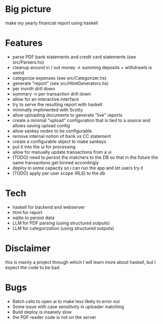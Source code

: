 # Big picture

make my yearly financial report using haskell

# Features

- parse PDF bank statements and credit card statements (see src/Parsers.hs)
- cleanup around in / out money -> summing deposits + withdrawls is weird
- categorize expenses (see src/Categorizer.hs)
- generate "report" (see src/HtmlGenerators.hs)
- per month drill down
- summary -> per transaction drill down
- allow for an interactive interface
- try to serve the resulting report with haskell
- minimally implimented with Scotty
- allow uploading documents to generate "live" reports
- create a minimal "upload" configuration that is tied to a source and allows saving upload config
- allow sankey nodes to be configurable
- remove internal notion of bank vs CC statement
- create a configurable object to make sankeys
- put it into the ui for processing
- allow for manually update transactions from a ui
- (TODO) need to persist the matchers to the DB so that in the future the same transactions get binned accordingly
- deploy in some capacity so i can run the app and let users try it
- (TODO) apply per user scope (RLS) to the db

# Tech

- haskell for backend and webserver
- html for report
- sqlite to persist data
- LLM for PDF parsing (using structured outputs)
- LLM for categorization (using structured outputs)

# Disclaimer

this is mainly a project through which I will learn more about haskell, but I expect the code to be bad.

# Bugs

- Batch calls to open ai to make less likely to error out
- Some issue with case sensitivity in uploader matching
- Build deploy is insanely slow
- the PDF reader code is not on the server
